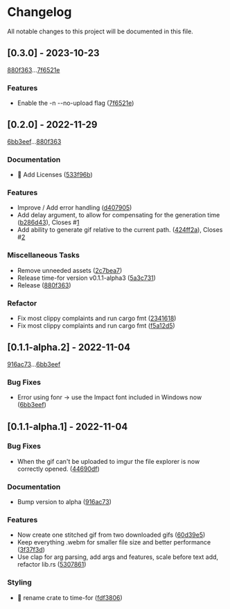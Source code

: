 # Changelog

All notable changes to this project will be documented in this file.

## [0.3.0] - 2023-10-23

[880f363](880f36382107b5134937a67e5e98422f17638c73)...[7f6521e](7f6521e07339a916c44059796fce8496ce881621)

### Features

- Enable the -n --no-upload flag ([7f6521e](7f6521e07339a916c44059796fce8496ce881621))

## [0.2.0] - 2022-11-29

[6bb3eef](6bb3eef3e5aeec19b6ef4004e230d7ea698aa0ef)...[880f363](880f36382107b5134937a67e5e98422f17638c73)

### Documentation

- :page_facing_up: Add Licenses ([533f96b](533f96b75738b293c124bf12cc503c73ecb02b34))

### Features

- Improve / Add error handling ([d407905](d407905f6d72087d18b9bdcb0648ff2c6ccae6b2))
- Add delay argument, to allow for compensating for the generation time ([b286d43](b286d431d348edd16bf5eb7ff62b1e44c782a645)), Closes #[1](https://github.com/Gaweringo/time-for/issues/1)
- Add ability to generate gif relative to the current path. ([424ff2a](424ff2a8e67c728de074f0e07c3129adecc5231f)), Closes #[2](https://github.com/Gaweringo/time-for/issues/2)

### Miscellaneous Tasks

- Remove unneeded assets ([2c7bea7](2c7bea73ec842aac6317dcb4a455d75c6b236617))
- Release time-for version v0.1.1-alpha3 ([5a3c731](5a3c7315795440ab52dc0c125da226f20c4b0fdf))
- Release ([880f363](880f36382107b5134937a67e5e98422f17638c73))

### Refactor

- Fix most clippy complaints and run cargo fmt ([2341618](23416183ae45a3bd2449d8cec89165b3a459cb6a))
- Fix most clippy complaints and run cargo fmt ([f5a12d5](f5a12d5f753819f6653897a4e9eece20a5354670))

## [0.1.1-alpha.2] - 2022-11-04

[916ac73](916ac730d0024d1c809f8dc7d2380edf6b197834)...[6bb3eef](6bb3eef3e5aeec19b6ef4004e230d7ea698aa0ef)

### Bug Fixes

- Error using fonr -> use the Impact font included in Windows now ([6bb3eef](6bb3eef3e5aeec19b6ef4004e230d7ea698aa0ef))

## [0.1.1-alpha.1] - 2022-11-04

### Bug Fixes

- When the gif can't be uploaded to imgur the file explorer is now correctly opened. ([44690df](44690dffbeeb746635260d6cfa90250cf1337657))

### Documentation

- Bump version to alpha ([916ac73](916ac730d0024d1c809f8dc7d2380edf6b197834))

### Features

- Now create one stitched gif from two downloaded gifs ([60d39e5](60d39e5f6b7eb167e702f2e39110dcf25bd665a6))
- Keep everything .webm for smaller file size and better performance ([3f37f3d](3f37f3d0a01d10bf4a262ed7139b9d304cbcbe8c))
- Use clap for arg parsing, add args and features, scale before text add, refactor lib.rs ([5307861](53078618a9bb8173c19475a88ddb748cb12b6fca))

### Styling

- :truck: rename crate to time-for ([fdf3806](fdf3806bcf568d395d342a50a7294e959b1570bc))

<!-- generated by git-cliff -->
